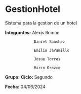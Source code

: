 # GestionHotel
Sistema para la gestion de un hotel

**Integrantes:** 
                 Alexis Roman

                 Daniel Sanchez
                 
                 Emilio Jaramillo
                 
                 Josue Torres    
                 
                 Marco Orozco

**Grupo:** 
**Ciclo:** Segundo

**Fecha:** 04/06/2024
